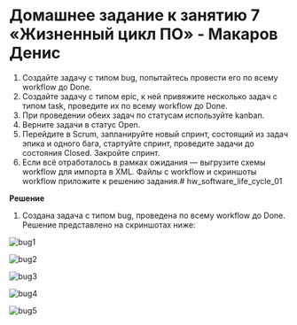 # Домашнее задание к занятию 7 «Жизненный цикл ПО» - Макаров Денис


1. Создайте задачу с типом bug, попытайтесь провести его по всему workflow до Done. 
1. Создайте задачу с типом epic, к ней привяжите несколько задач с типом task, проведите их по всему workflow до Done. 
1. При проведении обеих задач по статусам используйте kanban. 
1. Верните задачи в статус Open.
1. Перейдите в Scrum, запланируйте новый спринт, состоящий из задач эпика и одного бага, стартуйте спринт, проведите задачи до состояния Closed. Закройте спринт.
2. Если всё отработалось в рамках ожидания — выгрузите схемы workflow для импорта в XML. Файлы с workflow и скриншоты workflow приложите к решению задания.# hw_software_life_cycle_01

**Решение**
1. Создана задача с типом bug, проведена  по всему workflow до Done. Решение представлено на скриншотах ниже:

![bug1](https://github.com/user-attachments/assets/1069fa73-1b09-45eb-8432-11200ef83d28)

![bug2](https://github.com/user-attachments/assets/740cfb1f-7858-48d0-a10e-299664ba8bf5)

![bug3](https://github.com/user-attachments/assets/e54d49b3-9380-482c-a099-bd8fda98eee7)

![bug4](https://github.com/user-attachments/assets/1d1aadc2-d723-4e1d-9c99-87f736e7f784)

![bug5](https://github.com/user-attachments/assets/642d4461-b79c-486c-b831-7d932a967a3b)





